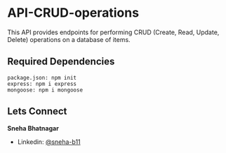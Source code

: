 # API-CRUD-operations
This API provides endpoints for performing CRUD (Create, Read, Update, Delete) operations on a database of items.


## Required Dependencies

```
package.json: npm init
express: npm i express
mongoose: npm i mongoose
```

## Lets Connect

**Sneha Bhatnagar**

- Linkedin: [@sneha-b11](https://www.linkedin.com/in/sneha-b11/)
